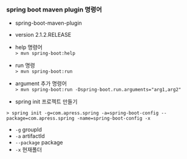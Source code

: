 
### spring boot maven plugin 명령어

- spring-boot-maven-plugin  
- version 2.1.2.RELEASE  


- help 명령어  
`> mvn spring-boot:help`  

- run 명령  
`> mvn spring-boot:run`  

- argument 추가 명령어  
`> mvn spring-boot:run -Dspring-boot.run.arguments="arg1,arg2"`  

- spring init 프로젝트 만들기

`> spring init -g=com.apress.spring -a=spring-boot-config --package=com.apress.spring -name=spring-boot-config -x`

 - `-g` groupId  
 - `-a` artifactId  
 - `--package` package  
 - `-x` 현재폴더  

